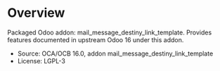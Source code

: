 # Overview

Packaged Odoo addon: mail_message_destiny_link_template. Provides features documented in upstream Odoo 16 under this addon.

- Source: OCA/OCB 16.0, addon mail_message_destiny_link_template
- License: LGPL-3
